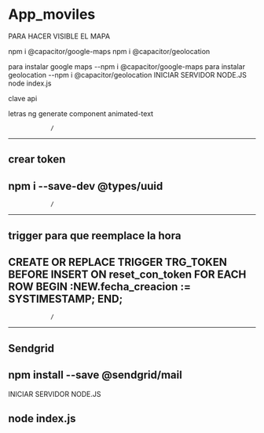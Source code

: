# App_moviles
 
PARA HACER VISIBLE EL MAPA

 npm i @capacitor/google-maps
  npm i @capacitor/geolocation

para instalar google maps 
--npm i @capacitor/google-maps
para instalar geolocation
--npm i @capacitor/geolocation
INICIAR SERVIDOR NODE.JS
node index.js


clave api



letras 
ng generate component animated-text

                /
-----------------------------------
crear token
-----------------------------------
npm i --save-dev @types/uuid
-----------------------------------
                /
-----------------------------------
trigger para que reemplace la hora 
-----------------------------------
CREATE OR REPLACE TRIGGER TRG_TOKEN
BEFORE INSERT ON reset_con_token
FOR EACH ROW
BEGIN 
  :NEW.fecha_creacion := SYSTIMESTAMP;
END;
-----------------------------------
                /
-----------------------------------
Sendgrid 
-----------------------------------
npm install --save @sendgrid/mail
-----------------------------------
INICIAR SERVIDOR NODE.JS

node index.js 
-----------------------------------
